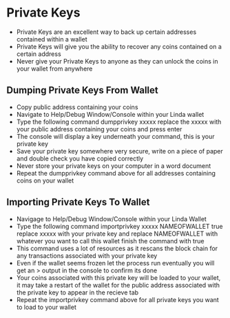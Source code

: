 # Private Keys

* Private Keys are an excellent way to back up certain addresses contained within a wallet
* Private Keys will give you the ability to recover any coins contained on a certain address 
* Never give your Private Keys to anyone as they can unlock the coins in your wallet from anywhere

## Dumping Private Keys From Wallet

* Copy public address containing your coins
* Navigate to Help/Debug Window/Console within your Linda wallet
* Type the following command dumpprivkey xxxxx  replace the xxxxx with your public address containing your coins and press enter
* The console will display a key underneath your command, this is your private key
* Save your private key somewhere very secure, write on a piece of paper and double check you have copied correctly
* Never store your private keys on your computer in a word document
* Repeat the dumpprivkey command above for all addresses containing coins on your wallet

## Importing Private Keys To Wallet

* Navigage to Help/Debug Window/Console within your Linda Wallet
* Type the following command importprivkey xxxxx NAMEOFWALLET true replace xxxxx with your private key and replace NAMEOFWALLET with whatever you want to call this wallet finish the command with true
* This command uses a lot of resources as it rescans the block chain for any transactions associated with your private key
* Even if the wallet seems frozen let the process run eventually you will get an > output in the console to confirm its done
* Your coins associated with this private key will be loaded to your wallet, it may take a restart of the wallet for the public address associated with the private key to appear in the recieve tab
* Repeat the importprivkey command above for all private keys you want to load to your wallet
